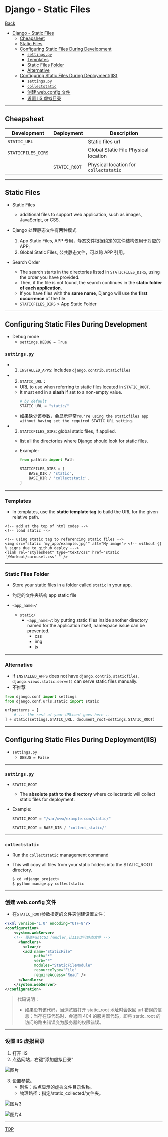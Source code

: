 # Django - Static Files

[Back](../index.md)

- [Django - Static Files](#django---static-files)
  - [Cheapsheet](#cheapsheet)
  - [Static Files](#static-files)
  - [Configuring Static Files During Development](#configuring-static-files-during-development)
    - [`settings.py`](#settingspy)
    - [Templates](#templates)
    - [Static Files Folder](#static-files-folder)
    - [Alternative](#alternative)
  - [Configuring Static Files During Deployment(IIS)](#configuring-static-files-during-deploymentiis)
    - [`settings.py`](#settingspy-1)
    - [`collectstatic`](#collectstatic)
    - [创建 web.config 文件](#创建-webconfig-文件)
    - [设置 IIS 虚拟目录](#设置-iis-虚拟目录)

---

## Cheapsheet

| Development        | Deployment    | Description                           |
| ------------------ | ------------- | ------------------------------------- |
| `STATIC_URL`       |               | Static files url                      |
| `STATICFILES_DIRS` |               | Global Static File Physical location  |
|                    | `STATIC_ROOT` | Physical location for `collectstatic` |

---

## Static Files

- Static Files

  - additional files to support web application, such as images, JavaScript, or CSS.

- Django 处理静态文件有两种模式

  1. App Static Files, APP 专用，静态文件根据约定的文件结构仅用于对应的 APP;
  2. Global Static Files, 公共静态文件，可以跨 APP 引用。

- Search Order
  - The search starts in the directories listed in `STATICFILES_DIRS`, using the order you have provided.
  - Then, if the file is not found, the search continues in the **static folder of each application**.
  - If you have files with the **same name**, Django will use the **first occurrence** of the file.
  - `STATICFILES_DIRS` > App Static Folder

---

## Configuring Static Files During Development

- Debug mode
  - `settings.DEBUG = True`

### `settings.py`

- 1. `INSTALLED_APPS`: includes `django.contrib.staticfiles`

- 2. `STATIC_URL`：

  - URL to use when referring to static files located in `STATIC_ROOT`.
  - It must end in a **slash** if set to a non-empty value.
    ```py
    # by default
    STATIC_URL = "static/"
    ```
  - 如果缺少该参数，会显示异常`You're using the staticfiles app without having set the required STATIC_URL setting.`

- 3. `STATICFILES_DIRS`: global static files, if applied.

  - list all the directories where Django should look for static files.
  - Example:

    ```python
    from pathlib import Path

    STATICFILES_DIRS = [
        BASE_DIR / 'static',
        BASE_DIR / 'collectstatic',
    ]
    ```

---

### Templates

- In templates, use the **static template tag** to build the URL for the given relative path.

```django
<!-- add at the top of html codes -->
<!-- load static -->

<!-- using static tag to referencing static files -->
<img src="static 'my_app/example.jpg'" alt="My image"> <!-- without {} % signs due to github deploy --->
<link rel="stylesheet" type="text/css" href="static '/Workout/carousel.css' " />
```

---

### Static Files Folder

- Store your static files in a folder called `static` in your app.

- 约定的文件夹结构 app static file

- `<app_name>/`
  - `static/`
    - `<app_name>/`: by putting static files inside another directory named for the application itself, namespace issue can be prevented.
      - css
      - img
      - js

---

### Alternative

- If `INSTALLED_APPS` does not have `django.contrib.staticfiles`, `django.views.static.serve()` can serve static files manually.
- 不推荐

```python
from django.conf import settings
from django.conf.urls.static import static

urlpatterns = [
    # ... the rest of your URLconf goes here ...
] + static(settings.STATIC_URL, document_root=settings.STATIC_ROOT)
```

---

## Configuring Static Files During Deployment(IIS)

- `settings.py`
  - `DEBUG = False`

---

### `settings.py`

- `STATIC_ROOT`

  - The **absolute path to the directory** where collectstatic will collect static files for deployment.

- Example:

  ```py
  STATIC_ROOT = "/var/www/example.com/static/"

  STATIC_ROOT = BASE_DIR / 'collect_static/'
  ```

---

### `collectstatic`

- Run the `collectstatic` management command
- This will copy all files from your static folders into the STATIC_ROOT directory.

  ```sh
  $ cd <django_project>
  $ python manage.py collectstatic
  ```

---

### 创建 web.config 文件

- 在`STATIC_ROOT`参数指定的文件夹创建设置文件：

```xml
<?xml version="1.0" encoding="UTF-8"?>
<configuration>
    <system.webServer>
    <!-- 覆盖FastCGI handler,让IIS访问静态文件 -->
      <handlers>
        <clear/>
        <add name="StaticFile"
             path="*"
             verb="*"
             modules="StaticFileModule"
             resourceType="File"
             requireAccess="Read" />
      </handlers>
    </system.webServer>
</configuration>
```

> 代码说明：
>
> - 如果没有该代码，当浏览器打开 static_root 地址时会返回 url 错误的信息；当存在该代码时，会返回 404 的服务器代码，即将 static_root 的访问的路由错误变为服务器的权限错误。

---

### 设置 IIS 虚拟目录

1. 打开 IIS
2. 点选网站，右键"添加虚拟目录"

![图片](../pics/static/图片1.png)

3. 设置参数。
   - 别名：站点显示的虚拟文件目录名称。
   - 物理路径：指定\/static_collected\/文件夹。

![图片3](../pics/static/图片3.png)

![图片4](../pics/static/图片4.png)

---

[TOP](#django---static-files)
